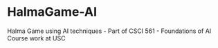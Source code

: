 # HalmaGame-AI
Halma Game using AI techniques - Part of CSCI 561 - Foundations of AI Course work at USC
